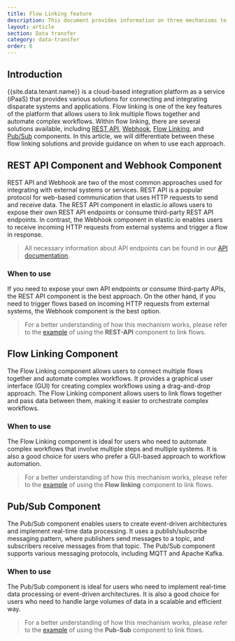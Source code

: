 ```yaml
---
title: Flow Linking feature
description: This document provides information on three mechanisms to link flows and how to use them.
layout: article
section: Data transfer
category: data-transfer
order: 6
---
```


## Introduction

{{site.data.tenant.name}} is a cloud-based integration platform as a service (iPaaS) that provides various solutions for connecting and integrating disparate systems and applications. Flow linking is one of the key features of the platform that allows users to link multiple flows together and automate complex workflows. Within flow linking, there are several solutions available, including [REST API](/components/rest-api), [Webhook](/components/webhook), [Flow Linking](/components/flow-linking), and [Pub/Sub](/components/pub-sub) components. In this article, we will differentiate between these flow linking solutions and provide guidance on when to use each approach.

## REST API Component and Webhook Component

REST API and Webhook are two of the most common approaches used for integrating with external systems or services. REST API is a popular protocol for web-based communication that uses HTTP requests to send and receive data. The REST API component in elastic.io allows users to expose their own REST API endpoints or consume third-party REST API endpoints. In contrast, the Webhook component in elastic.io enables users to receive incoming HTTP requests from external systems and trigger a flow in response.

> All necessary information about API endpoints can be found in our [API documentation]({{site.data.tenant.apiDocsUri}}/v2#).

### When to use

If you need to expose your own API endpoints or consume third-party APIs, the REST API component is the best approach. On the other hand, if you need to trigger flows based on incoming HTTP requests from external systems, the Webhook component is the best option.

> For a better understanding of how this mechanism works, please refer to the [example](/components/rest-api/rest-api-flow-linking) of using the **REST-API** component to link flows.

## Flow Linking Component

The Flow Linking component allows users to connect multiple flows together and automate complex workflows. It provides a graphical user interface (GUI) for creating complex workflows using a drag-and-drop approach. The Flow Linking component allows users to link flows together and pass data between them, making it easier to orchestrate complex workflows.

### When to use

The Flow Linking component is ideal for users who need to automate complex workflows that involve multiple steps and multiple systems. It is also a good choice for users who prefer a GUI-based approach to workflow automation.

> For a better understanding of how this mechanism works, please refer to the [example](/components/flow-linking/usage-example) of using the **Flow linking** component to link flows.

## Pub/Sub Component

The Pub/Sub component enables users to create event-driven architectures and implement real-time data processing. It uses a publish/subscribe messaging pattern, where publishers send messages to a topic, and subscribers receive messages from that topic. The Pub/Sub component supports various messaging protocols, including MQTT and Apache Kafka.

### When to use

The Pub/Sub component is ideal for users who need to implement real-time data processing or event-driven architectures. It is also a good choice for users who need to handle large volumes of data in a scalable and efficient way.

> For a better understanding of how this mechanism works, please refer to the [example](/components/pub-sub/usage-example) of using the **Pub-Sub** component to link flows.
